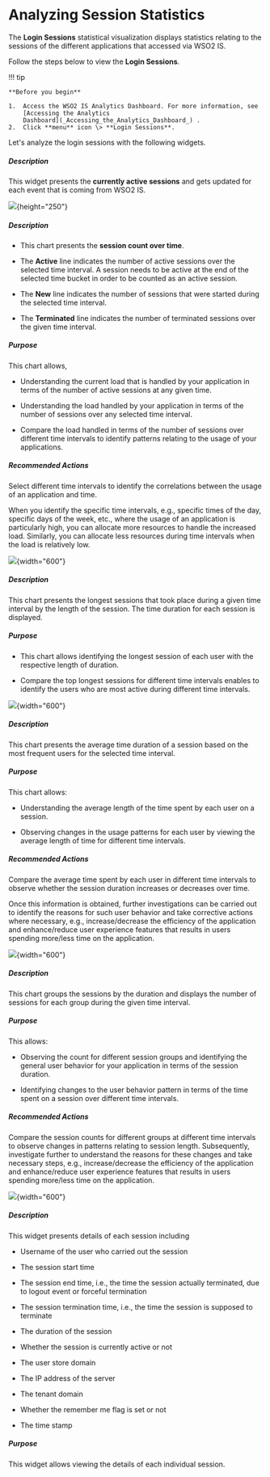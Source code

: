 # Analyzing Session Statistics

The **Login Sessions** statistical visualization displays statistics
relating to the sessions of the different applications that accessed via
WSO2 IS.

Follow the steps below to view the **Login Sessions**.

!!! tip
    
    **Before you begin**
    
    1.  Access the WSO2 IS Analytics Dashboard. For more information, see
        [Accessing the Analytics
        Dashboard](_Accessing_the_Analytics_Dashboard_) .
    2.  Click **menu** icon \> **Login Sessions**.
    

Let's analyze the login sessions with the following widgets.

##### **Description**

This widget presents the **currently active sessions** and gets updated
for each event that is coming from WSO2 IS.

![](attachments/103329312/103329313.png){height="250"}

  

  

  

##### Description

-   This chart presents the **session count over time**.
-   The **Active** line indicates the number of active sessions over the
    selected time interval. A session needs to be active at the end of
    the selected time bucket in order to be counted as an active
    session.
-   The **New** line indicates the number of sessions that were started
    during the selected time interval.

-   The **Terminated** line indicates the number of terminated sessions
    over the given time interval.

##### Purpose

This chart allows,

-   Understanding the current load that is handled by your application
    in terms of the number of active sessions at any given time.

-   Understanding the load handled by your application in terms of the
    number of sessions over any selected time interval.

-   Compare the load handled in terms of the number of sessions over
    different time intervals to identify patterns relating to the usage
    of your applications.

##### Recommended Actions

Select different time intervals to identify the correlations between the
usage of an application and time.

When you identify the specific time intervals, e.g., specific times of
the day, specific days of the week, etc., where the usage of an
application is particularly high, you can allocate more resources to
handle the increased load. Similarly, you can allocate less resources
during time intervals when the load is relatively low.

![](attachments/103329312/103329320.png){width="600"}

##### Description

This chart presents the longest sessions that took place during a given
time interval by the length of the session. The time duration for each
session is displayed.

##### Purpose

-   This chart allows identifying the longest session of each user with
    the respective length of duration.

-   Compare the top longest sessions for different time intervals
    enables to identify the users who are most active during different
    time intervals.

![](attachments/103329312/103329319.png){width="600"}

##### Description

This chart presents the average time duration of a session based on the
most frequent users for the selected time interval.

##### Purpose

This chart allows:

-   Understanding the average length of the time spent by each user on a
    session.

-   Observing changes in the usage patterns for each user by viewing the
    average length of time for different time intervals.

##### Recommended Actions

Compare the average time spent by each user in different time intervals
to observe whether the session duration increases or decreases over
time.

Once this information is obtained, further investigations can be carried
out to identify the reasons for such user behavior and take corrective
actions where necessary, e.g., increase/decrease the efficiency of the
application and enhance/reduce user experience features that results in
users spending more/less time on the application.

![](attachments/103329312/103329318.png){width="600"}

##### Description

This chart groups the sessions by the duration and displays the number
of sessions for each group during the given time interval.

##### Purpose

This allows:

-   Observing the count for different session groups and identifying the
    general user behavior for your application in terms of the session
    duration.

-   Identifying changes to the user behavior pattern in terms of the
    time spent on a session over different time intervals.

##### Recommended Actions

Compare the session counts for different groups at different time
intervals to observe changes in patterns relating to session length.
Subsequently, investigate further to understand the reasons for these
changes and take necessary steps, e.g., increase/decrease the efficiency
of the application and enhance/reduce user experience features that
results in users spending more/less time on the application.

![](attachments/103329312/103329317.png){width="600"}

##### Description

This widget presents details of each session including

-   Username of the user who carried out the session

-   The session start time

-   The session end time, i.e., the time the session actually
    terminated, due to logout event or forceful termination

-   The session termination time, i.e., the time the session is supposed
    to terminate

-   The duration of the session

-   Whether the session is currently active or not

-   The user store domain

-   The IP address of the server

-   The tenant domain

-   Whether the remember me flag is set or not

-   The time stamp

##### Purpose

This widget allows viewing the details of each individual session.
